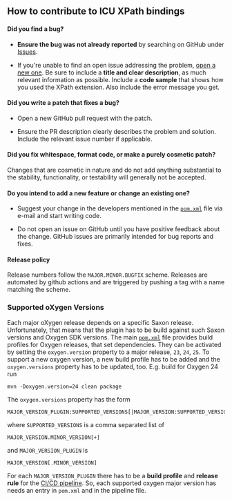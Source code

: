## How to contribute to ICU XPath bindings

#### **Did you find a bug?**

* **Ensure the bug was not already reported** by searching on GitHub
  under [Issues](https://github.com/scdh/icu-xpath-bindings/issues).

* If you're unable to find an open issue addressing the problem, [open
  a new
  one](https://github.com/scdh/icu-xpath-bindings/issues/new). Be sure
  to include a **title and clear description**, as much relevant
  information as possible. Include a **code sample** that shows how
  you used the XPath extension. Also include the error message you
  get.

#### **Did you write a patch that fixes a bug?**

* Open a new GitHub pull request with the patch.

* Ensure the PR description clearly describes the problem and
  solution. Include the relevant issue number if applicable.

#### **Did you fix whitespace, format code, or make a purely cosmetic patch?**

Changes that are cosmetic in nature and do not add anything
substantial to the stability, functionality, or testability will
generally not be accepted.

#### **Do you intend to add a new feature or change an existing one?**

* Suggest your change in the developers mentioned in the
  [`pom.xml`](pom.xml) file via e-mail and start writing code.

* Do not open an issue on GitHub until you have positive feedback
  about the change. GitHub issues are primarily intended for bug
  reports and fixes.

#### Release policy

Release numbers follow the `MAJOR.MINOR.BUGFIX` scheme. Releases are
automated by github actions and are triggered by pushing a tag with a
name matching the scheme.

### Supported oXygen Versions

Each major oXygen release depends on a specific Saxon
release. Unfortunately, that means that the plugin has to be build
against such Saxon versions and Oxygen SDK versions. The main
[`pom.xml`](pom.xml) file provides build profiles for Oxygen releases,
that set dependencies. They can be activated by setting the
`oxygen.version` property to a major release, `23`, `24`, `25`. To
support a new oxygen version, a new build profile has to be added and
the `oxygen.versions` property has to be updated, too. E.g. build for
Oxygen 24 run

```{shell}
mvn -Doxygen.version=24 clean package
```

The `oxygen.versions` property has the form

```
MAJOR_VERSION_PLUGIN:SUPPORTED_VERSIONS[|MAJOR_VERSION:SUPPORTED_VERSIONS]*
```

where `SUPPORTED_VERSIONS` is a comma separated list of

```
MAJOR_VERSION.MINOR_VERSION[+]
```

and `MAJOR_VERSION_PLUGIN` is

```
MAJOR_VERSION[.MINOR_VERSION]
```

For each `MAJOR_VERSION_PLUGIN` there has to be a **build profile** and
**release rule** for the [CI/CD
pipeline](.github/workflows/release.yml). So, each supported oxygen
major version has needs an entry in `pom.xml` and in the pipeline file.
